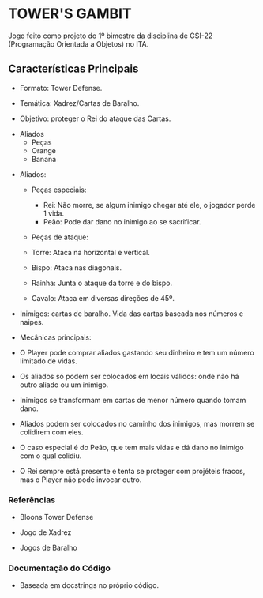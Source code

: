 # TOWER'S GAMBIT

Jogo feito como projeto do 1º bimestre da disciplina de CSI-22 (Programação Orientada a Objetos) no ITA.

## Características Principais

- Formato: Tower Defense.
 
- Temática: Xadrez/Cartas de Baralho.

- Objetivo: proteger o Rei do ataque das Cartas.

* Aliados
  * Peças
  * Orange
  * Banana

- Aliados: 
  - Peças especiais: 
    - Rei: Não morre, se algum inimigo chegar até ele, o jogador perde 1 vida.
    - Peão: Pode dar dano no inimigo ao se sacrificar.
    
  - Peças de ataque:
   - Torre: Ataca na horizontal e vertical.
   - Bispo: Ataca nas diagonais.
   - Rainha: Junta o ataque da torre e do bispo.
   - Cavalo: Ataca em diversas direções de 45º.
 
- Inimigos: cartas de baralho. Vida das cartas baseada nos números e naipes.
 
- Mecânicas principais: 
 - O Player pode comprar aliados gastando seu dinheiro e tem um número limitado de vidas. 

 - Os aliados só podem ser colocados em locais válidos: onde não há outro aliado ou um inimigo.

 - Inimigos se transformam em cartas de menor número quando tomam dano.

 - Aliados podem ser colocados no caminho dos inimigos, mas morrem se colidirem com eles. 

 - O caso especial é do Peão, que tem mais vidas e dá dano no inimigo com o qual colidiu.

 - O Rei sempre está presente e tenta se proteger com projéteis fracos, mas o Player não pode invocar outro.

### Referências

- Bloons Tower Defense

- Jogo de Xadrez

- Jogos de Baralho

### Documentação do Código

- Baseada em docstrings no próprio código.

### 
